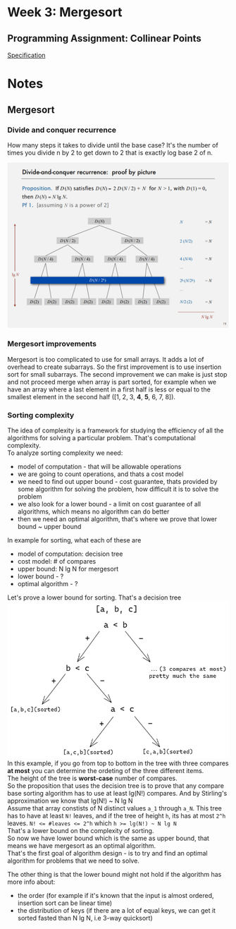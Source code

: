 # Week 3: Mergesort

## Programming Assignment: Collinear Points

[Specification](https://coursera.cs.princeton.edu/algs4/assignments/collinear/specification.php)

# Notes

## Mergesort

### Divide and conquer recurrence

How many steps it takes to divide until the base case? It's the number of times you divide n by 2 to get down to 2 that is exactly log base 2 of n.

![Divide and conquer](./images/divide_conquer.png)

### Mergesort improvements

Mergesort is too complicated to use for small arrays. It adds a lot of overhead to create subarrays. So the first improvement is to use insertion sort for small subarrays. The second improvement we can make is just stop and not proceed merge when array is part sorted, for example when we have an array where a last element in a first half is less or equal to the smallest element in the second half ([1, 2, 3, **4**, **5**, 6, 7, 8]).

### Sorting complexity

The idea of complexity is a framework for studying the efficiency of all the algorithms for solving a particular problem. That's computational complexity.  
To analyze sorting complexity we need:

- model of computation - that will be allowable operations
- we are going to count operations, and thats a cost model
- we need to find out upper bound - cost guarantee, thats provided by some algorithm for solving the problem, how difficult it is to solve the problem
- we also look for a lower bound - a limit on cost guarantee of all algorithms, which means no algorithm can do better
- then we need an optimal algorithm, that's where we prove that lower bound ~ upper bound

In example for sorting, what each of these are

- model of computation: decision tree
- cost model: # of compares
- upper bound: N lg N for mergesort
- lower bound - ?
- optimal algorithm - ?

Let's prove a lower bound for sorting. That's a decision tree  
![Decision tree](./images/decision_tree.png)  
In this example, if you go from top to bottom in the tree with three compares **at most** you can determine the ordeting of the three different items.  
The height of the tree is **worst-case** number of compares.  
So the proposition that uses the decision tree is to prove that any compare base sorting algorithm has to use at least lg(N!) compares. And by Stirling's approximation we know that lg(N!) ~ N lg N  
Assume that array constists of N distinct values `a_1` through `a_N`. This tree has to have at least `N!` leaves, and if the tree of height `h`, its has at most `2^h` leaves. `N! <= #leaves <= 2^h` which `h >= lg(N!) ~ N lg N`  
That's a lower bound on the complexity of sorting.  
So now we have lower bound which is the same as upper bound, that means we have mergesort as an optimal algorithm.  
That's the first goal of algorithm design - is to try and find an optimal algorithm for problems that we need to solve.

The other thing is that the lower bound might not hold if the algorithm has more info about:

- the order (for example if it's known that the input is almost ordered, insertion sort can be linear time)
- the distribution of keys (if there are a lot of equal keys, we can get it sorted fasted than N lg N, i.e 3-way quicksort)
